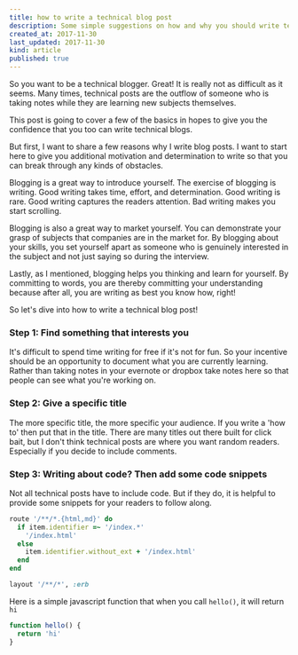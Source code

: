 ```yaml
---
title: how to write a technical blog post
description: Some simple suggestions on how and why you should write technical posts.
created_at: 2017-11-30
last_updated: 2017-11-30
kind: article
published: true
---
```


So you want to be a technical blogger. Great! It is really not as difficult as it seems. Many times, technical posts are the outflow of someone who is taking notes while they are learning new subjects themselves.

This post is going to cover a few of the basics in hopes to give you the confidence that you too can write technical blogs.

But first, I want to share a few reasons why I write blog posts. I want to start here to give you additional motivation and determination to write so that you can break through any kinds of obstacles.

Blogging is a great way to introduce yourself. The exercise of blogging is writing. Good writing takes time, effort, and determination. Good writing is rare. Good writing captures the readers attention. Bad writing makes you start scrolling.

<!-- more -->

Blogging is also a great way to market yourself. You can demonstrate your grasp of subjects that companies are in the market for. By blogging about your skills, you set yourself apart as someone who is genuinely interested in the subject and not just saying so during the interview.

Lastly, as I mentioned, blogging helps you thinking and learn for yourself. By committing to words, you are thereby committing your understanding because after all, you are writing as best you know how, right!

So let's dive into how to write a technical blog post!

### Step 1: Find something that interests you

It's difficult to spend time writing for free if it's not for fun. So your incentive should be an opportunity to document what you are currently learning. Rather than taking notes in your evernote or dropbox take notes here so that people can see what you're working on.

### Step 2: Give a specific title

The more specific title, the more specific your audience. If you write a 'how to' then put that in the title. There are many titles out there built for click bait, but I don't think technical posts are where you want random readers. Especially if you decide to include comments.

### Step 3: Writing about code? Then add some code snippets

Not all technical posts have to include code. But if they do, it is helpful to provide some snippets for your readers to follow along.

~~~ruby
route '/**/*.{html,md}' do
  if item.identifier =~ '/index.*'
    '/index.html'
  else
    item.identifier.without_ext + '/index.html'
  end
end

layout '/**/*', :erb
~~~

Here is a simple javascript function that when you call `hello()`, it will return `hi`

~~~javascript
function hello() {
  return 'hi'
}
~~~
